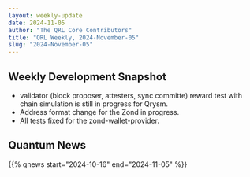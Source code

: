 ```yaml
---
layout: weekly-update
date: 2024-11-05
author: "The QRL Core Contributors"
title: "QRL Weekly, 2024-November-05"
slug: "2024-November-05"
---
```


## Weekly Development Snapshot

- validator (block proposer, attesters, sync committe) reward test with chain simulation is still in progress for Qrysm.
- Address format change for the Zond in progress.
- All tests fixed for the zond-wallet-provider.

<!--more-->

## Quantum News

{{% qnews start="2024-10-16" end="2024-11-05" %}}
